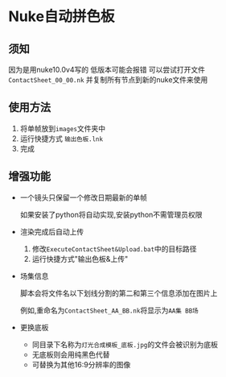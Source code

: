 # Nuke自动拼色板

## 须知

因为是用nuke10.0v4写的 低版本可能会报错 
可以尝试打开文件 `ContactSheet_00_00.nk` 并复制所有节点到新的nuke文件来使用

## 使用方法

1. 将单帧放到`images`文件夹中
2. 运行快捷方式 `输出色板.lnk`
3. 完成

## 增强功能

* 一个镜头只保留一个修改日期最新的单帧

     如果安装了python将自动实现,安装python不需管理员权限

* 渲染完成后自动上传

     1. 修改`ExecuteContactSheet&Upload.bat`中的目标路径
     2. 运行快捷方式"输出色板&上传"

* 场集信息

     脚本会将文件名以下划线分割的第二和第三个信息添加在图片上

     例如,重命名为`ContactSheet_AA_BB.nk`将显示为`AA集 BB场`

* 更换底板

   * 同目录下名称为`灯光合成模板_底板.jpg`的文件会被识别为底板
   * 无底板则会用纯黑色代替
   * 可替换为其他16:9分辨率的图像

